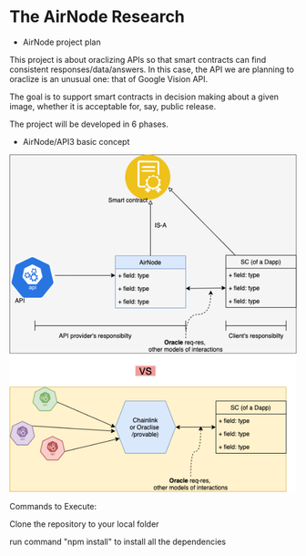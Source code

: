 # The AirNode Research

- AirNode project plan 

This project is about oraclizing APIs so that smart contracts can find consistent responses/data/answers.
In this case, the API we are planning to oraclize is an unusual one: that of Google Vision API.

The goal is to support smart contracts in decision making about a given image, whether it is acceptable for, say, public release.

The project will be developed in 6 phases.

- AirNode/API3 basic concept

![The airnode/API3 concept](./API3Concept1.png?raw=true "The airnodeAPI3 concept")



Commands to Execute:

Clone the repository to your local folder

run command "npm install" to install all the dependencies
